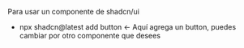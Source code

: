 Para usar un componente de shadcn/ui
- npx shadcn@latest add button <- Aquí agrega un button, puedes cambiar por otro componente que desees

